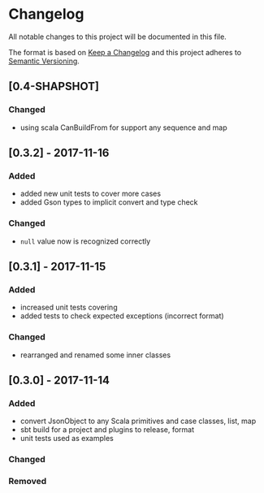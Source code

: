 # Changelog
All notable changes to this project will be documented in this file.

The format is based on [Keep a Changelog](http://keepachangelog.com/en/1.0.0/)
and this project adheres to [Semantic Versioning](http://semver.org/spec/v2.0.0.html).

## [0.4-SHAPSHOT]
### Changed
- using scala CanBuildFrom for support any sequence and map

## [0.3.2] - 2017-11-16
### Added
- added new unit tests to cover more cases
- added Gson types to implicit convert and type check

### Changed
- `null` value now is recognized correctly 

## [0.3.1] - 2017-11-15
### Added
- increased unit tests covering
- added tests to check expected exceptions (incorrect format)

### Changed
- rearranged and renamed some inner classes

## [0.3.0] - 2017-11-14
### Added
- convert JsonObject to any Scala primitives and case classes, list, map
- sbt build for a project and plugins to release, format
- unit tests used as examples

### Changed

### Removed